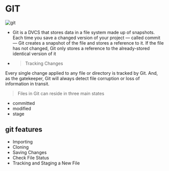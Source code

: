 # GIT
![git](https://res.cloudinary.com/practicaldev/image/fetch/s--bjpVKHPe--/c_imagga_scale,f_auto,fl_progressive,h_420,q_auto,w_1000/https://dev-to-uploads.s3.amazonaws.com/i/8ogqpfkvqqpyfbs3w6p7.png)
* Git is a DVCS that stores data in a file system made up of snapshots.
Each time you save a changed version of your project — called commit — Git creates a snapshot
of the file and stores a reference to it. 
If the file has not changed, Git only stores a reference to the already-stored identical version of it

* > Tracking Changes

Every single change applied to any file or directory is tracked by Git.
And, as the gatekeeper, Git will always detect file corruption or loss of information in transit.


> Files in Git can reside in three main states

- committed 
- modified
- stage

## git features


- Importing
- Cloning
- Saving Changes
- Check File Status
- Tracking and Staging a New File

